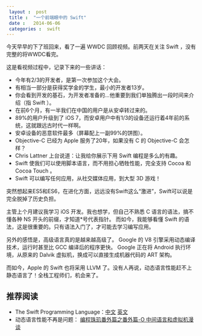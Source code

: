 ```yaml
---
 layout :  post 
 title :  "一个前端眼中的 Swift"
 date :   2014-06-06
 categories :  swift
---
```


今天早早的下了班回来，看了一遍 WWDC 回顾视频。前两天在关注 Swift ，没有完整的将WWDC看完。

这是看视频过程中，记录下来的一些讲话：

* 今年有2/3的开发者，是第一次参加这个大会。
* 有相当一部分是获得奖学金的学生，最小的开发者13岁。
* 你会看到开发的基石，为开发者准备的…他重要到我们单独腾出一段时间来介绍（指 Swift ）。
* 在前6个月，有一半我们在中国的用户是从安卓转过来的。
* 89%的用户升级到了 iOS  7，而安卓用户中有1/3的设备还运行着4年前的系统，这就跟远古时代一样啊。
* 安卓设备的恶意软件最多（屏幕配上一副99%的饼图）。
* Objective-C 已经为 Apple 服务了20年，如果没有 C 的 Objective-C 会怎样？
* Chris   Lattner 上台说道：让我给你展示下用 Swift 编程是多么的有趣。
* Swift 使我们可以使用脚本语言，而不用担心牺牲性能，完全支持 Cocoa 和 Cocoa   Touch 。
* Swift 可以编写任何应用，从社交媒体应用，到大型 3D 游戏！

突然想起来ES5和ES6，在进化方面，远远没有Swift这么“激进”，Swift可以说是完全脱掉了历史负担。

主管上个月建议我学习 iOS 开发。我也想学，但自己不熟悉 C 语言的语法，搞不懂各种 NS 开头的前缀，才知道*号代表指针。
而如今，我能够看懂 Swift 的语法，这是很重要的。只有语法入门了，才可能去学习编写应用。

另外的感悟是，高级语言真的是越来越高级了。 Google 的 V8 引擎采用动态编译技术，运行时甚至比 GCC 编译后的程序更快。
 Google 正在将 Android  执行环境，从原来的  Dalvik  虚拟机，换成可以直接生成机器代码的  ART  架构。

而如今，Apple 的 Swift 也将采用 LLVM 了。没有人再说，动态语言性能赶不上静态语言了！全栈工程师们，机会来了。

## 推荐阅读

* The Swift Programming Language：[中文](http://numbbbbb.github.io/the-swift-programming-language-in-chinese/)  [英文](https://developer.apple.com/library/prerelease/ios/documentation/Swift/Conceptual/Swift_Programming_Language/)
* 动态语言性能不再是问题： [编程珠玑番外篇之番外篇-O 中间语言和虚拟机漫谈](http://blog.youxu.info/2014/05/11/language-and-vm/)

